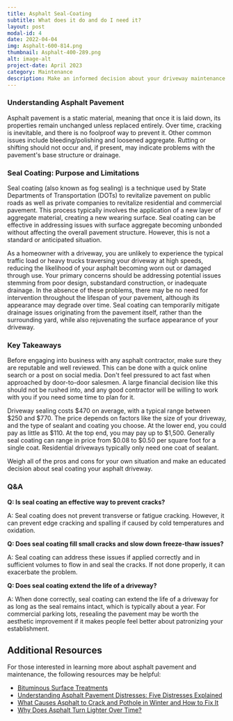 ```yaml
---
title: Asphalt Seal-Coating
subtitle: What does it do and do I need it?
layout: post
modal-id: 4
date: 2022-04-04
img: Asphalt-600-814.png
thumbnail: Asphalt-400-289.png
alt: image-alt
project-date: April 2023
category: Maintenance
description: Make an informed decision about your driveway maintenance
---
```


### Understanding Asphalt Pavement

Asphalt pavement is a static material, meaning that once it is laid down, its properties remain unchanged unless replaced entirely. Over time, cracking is inevitable, and there is no foolproof way to prevent it. Other common issues include bleeding/polishing and loosened aggregate. Rutting or shifting should not occur and, if present, may indicate problems with the pavement's base structure or drainage.

### Seal Coating: Purpose and Limitations

Seal coating (also known as fog sealing) is a technique used by State Departments of Transportation (DOTs) to revitalize pavement on public roads as well as private companies to revitalize residential and commercial pavement. This process typically involves the application of a new layer of aggregate material, creating a new wearing surface. Seal coating can be effective in addressing issues with surface aggregate becoming unbonded without affecting the overall pavement structure. However, this is not a standard or anticipated situation.

As a homeowner with a driveway, you are unlikely to experience the typical traffic load or heavy trucks traversing your driveway at high speeds, reducing the likelihood of your asphalt becoming worn out or damaged through use. Your primary concerns should be addressing potential issues stemming from poor design, substandard construction, or inadequate drainage. In the absence of these problems, there may be no need for intervention throughout the lifespan of your pavement, although its appearance may degrade over time. Seal coating can temporarily mitigate drainage issues originating from the pavement itself, rather than the surrounding yard, while also rejuvenating the surface appearance of your driveway.

### Key Takeaways

Before engaging into business with any asphalt contractor, make sure they are reputable and well reviewed. This can be done with a quick online search or a post on social media. Don't feel pressured to act fast when approached by door-to-door salesmen. A large financial decision like this should not be rushed into, and any good contractor will be willing to work with you if you need some time to plan for it. 

Driveway sealing costs $470 on average, with a typical range between $250 and $770. The price depends on factors like the size of your driveway, and the type of sealant and coating you choose. At the lower end, you could pay as little as $110. At the top end, you may pay up to $1,500. Generally seal coating can range in price from $0.08 to $0.50 per square foot for a single coat. Residential driveways typically only need one coat of sealant.

Weigh all of the pros and cons for your own situation and make an educated decision about seal coating your asphalt driveway. 

### Q&A

**Q: Is seal coating an effective way to prevent cracks?**

A: Seal coating does not prevent transverse or fatigue cracking. However, it can prevent edge cracking and spalling if caused by cold temperatures and oxidation. 

**Q: Does seal coating fill small cracks and slow down freeze-thaw issues?**

A: Seal coating can address these issues if applied correctly and in sufficient volumes to flow in and seal the cracks. If not done properly, it can exacerbate the problem.

**Q: Does seal coating extend the life of a driveway?**

A: When done correctly, seal coating can extend the life of a driveway for as long as the seal remains intact, which is typically about a year. For commercial parking lots, resealing the pavement may be worth the aesthetic improvement if it makes people feel better about patronizing your establishment.

## Additional Resources

For those interested in learning more about asphalt pavement and maintenance, the following resources may be helpful:

- [Bituminous Surface Treatments](http://www.pavementinteractive.org/bituminous-surface-treatments/)
- [Understanding Asphalt Pavement Distresses: Five Distresses Explained](http://asphaltmagazine.com/understanding-asphalt-pavement-distresses-five-distresses-explained/)
- [What Causes Asphalt to Crack and Pothole in Winter and How to Fix It](https://www.forconstructionpros.com/pavement-maintenance/preservation-maintenance/article/12050627/what-causes-asphalt-to-crack-and-pothole-in-winter-and-how-to-fix-it-in-the-spring)
- [Why Does Asphalt Turn Lighter Over Time?](https://www.reddit.com/r/askscience/comments/277x2q/why_does_asphalt_turn_lighter_over_time/?utm_medium=organic&utm_source=google_rich_qa&utm_campaign=google_rich_qa)

